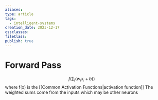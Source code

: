 ```yaml
---
aliases: 
type: article
tags:
  - intelligent-systems
creation_date: 2023-12-17
cssclasses: 
fileClass: 
publish: true
---
```

# Forward Pass
$$f(\sum_{i}(w_ix_i+b))$$
where f(x) is the [[Common Activation Functions|activation function]]
The weighted sums come from the inputs which may be other neurons